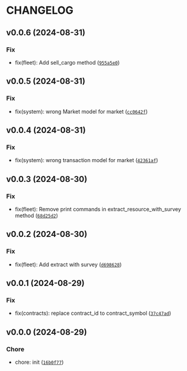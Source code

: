 # CHANGELOG

## v0.0.6 (2024-08-31)

### Fix

* fix(fleet): Add sell_cargo method ([`955a5e0`](https://github.com/gszkopinski/spacetraders-python-sdk/commit/955a5e074109b914f77f12ac8a027dd24bcc8fe7))

## v0.0.5 (2024-08-31)

### Fix

* fix(system): wrong Market model for market ([`cc0642f`](https://github.com/gszkopinski/spacetraders-python-sdk/commit/cc0642f0cd98b475fbda6dff60a66b59a80b164c))

## v0.0.4 (2024-08-31)

### Fix

* fix(system): wrong transaction model for market ([`42361af`](https://github.com/gszkopinski/spacetraders-python-sdk/commit/42361af2f17f97a0412b672a614a62a56a2a16cd))

## v0.0.3 (2024-08-30)

### Fix

* fix(fleet): Remove print commands in extract_resource_with_survey method ([`68d25d2`](https://github.com/gszkopinski/spacetraders-python-sdk/commit/68d25d2b59858102f4d865e3729243be6ee4a38e))

## v0.0.2 (2024-08-30)

### Fix

* fix(fleet): Add extract with survey ([`d698628`](https://github.com/gszkopinski/spacetraders-python-sdk/commit/d69862883063570bd3ce225690d0e88efa5c06f6))

## v0.0.1 (2024-08-29)

### Fix

* fix(contracts): replace contract_id to contract_symbol ([`37c47ad`](https://github.com/gszkopinski/spacetraders-python-sdk/commit/37c47ad77599f63c84b94a084516973281ad7efe))

## v0.0.0 (2024-08-29)

### Chore

* chore: init ([`16b0f77`](https://github.com/gszkopinski/spacetraders-python-sdk/commit/16b0f77ecda999a4b043a61d119bee50564d4b81))
